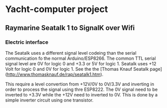 # Yacht-computer project

## Raymarine Seatalk 1 to SignalK over Wifi

### Electric interface

The Seatalk uses a different signal level codeing than the serial
communication fo the normal Arduino/ESP8266. The common TTL serial
signal level are 0V for logic 0 and +3.3 or 5V for logic 1. Seatalk
uses +12 Volt for logic 0 and 0V for logic 1. See the the [Thomas Knauf Seatalk page]
(http://www.thomasknauf.de/rap/seatalk1.htm).

This require a level convertion from +12V/0V to 0V/3.3V and inverting
in order to process the signal using thre ESP8222. The 0V signal need
to be inverted to +3.3V while the +12V need to inverted to 0V. This is
done by a simple inverter circuit using one transistor.





